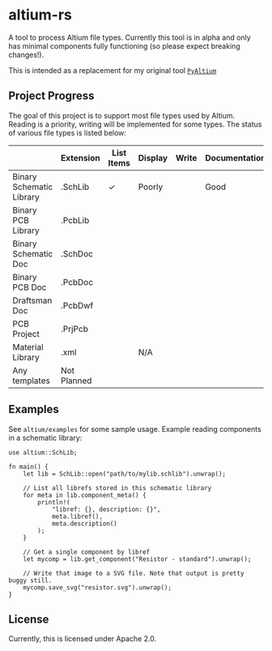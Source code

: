 # altium-rs

A tool to process Altium file types. Currently this tool is in alpha and only
has minimal components fully functioning (so please expect breaking changes!).

This is intended as a replacement for my original tool
[`PyAltium`](https://github.com/pluots/PyAltium)

## Project Progress

The goal of this project is to support most file types used by Altium. Reading
is a priority, writing will be implemented for some types. The status of
various file types is listed below:

|                          | Extension   | List Items | Display | Write | Documentation                         |
| ------------------------ | ----------- | ---------- | ------- | ----- | ------------------------------------- |
| Binary Schematic Library | .SchLib     | ✓          | Poorly  |       | Good                                  |
| Binary PCB Library       | .PcbLib     |            |         |       |                                       |
| Binary Schematic Doc     | .SchDoc     |            |         |       |                                       |
| Binary PCB Doc           | .PcbDoc     |            |         |       |                                       |
| Draftsman Doc            | .PcbDwf     |            |         |       |                                       |
| PCB Project              | .PrjPcb     |            |         |       |                                       |
| Material Library         | .xml        |            | N/A     |       |                                       |
| Any templates            | Not Planned |            |         |       |                                       |

## Examples

See `altium/examples` for some sample usage. Example reading components in a
schematic library:

```rust,no_run
use altium::SchLib;

fn main() {
    let lib = SchLib::open("path/to/mylib.schlib").unwrap();

    // List all librefs stored in this schematic library
    for meta in lib.component_meta() {
        println!(
            "libref: {}, description: {}",
            meta.libref(),
            meta.description()
        );
    }

    // Get a single component by libref
    let mycomp = lib.get_component("Resistor - standard").unwrap();

    // Write that image to a SVG file. Note that output is pretty buggy still.
    mycomp.save_svg("resistor.svg").unwrap();
}
```

## License

Currently, this is licensed under Apache 2.0.
